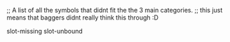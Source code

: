 ;; A list of all the symbols that didnt fit the the 3 main categories.
;; this just means that baggers didnt really think this through :D

slot-missing
slot-unbound
